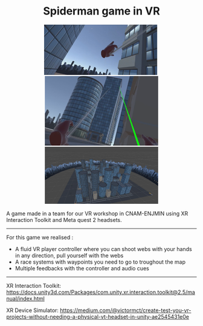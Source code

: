 <h1 align="center"> Spiderman game in VR </h1>

<p align="center">
  <img src="screenshots/gameplay1.png" width="300" title="">
  <img src="screenshots/gameplay_1.png" width="300" title="">
  <img src="screenshots/webspitting.png" width="300" title="">
  <img src="screenshots/citydesign.png" width="300" title="">
</p>

<p>
A game made in a team for our VR workshop in CNAM-ENJMIN using XR Interaction Toolkit and
Meta quest 2 headsets.

- - - - - - - - - - - - - - - - - - - - - - - - - - - - - - - -
For this game we realised : 
- A fluid VR player controller where you can shoot webs with your hands in any direction, pull yourself with the webs
- A race systems with waypoints you need to go to troughout the map
- Multiple feedbacks with the controller and audio cues
  
- - - - - - - - - - - - - - - - - - - - - - - - - - - - - - - -

XR Interaction Toolkit:
https://docs.unity3d.com/Packages/com.unity.xr.interaction.toolkit@2.5/manual/index.html

XR Device Simulator:
https://medium.com/@victormct/create-test-you-vr-projects-without-needing-a-physical-vt-headset-in-unity-ae2545431e0e
